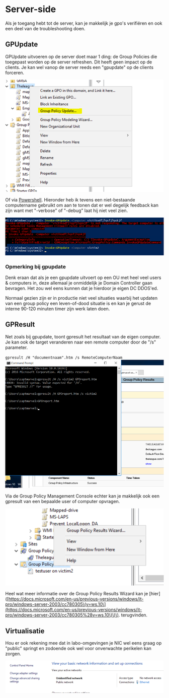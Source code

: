 # Server-side

Als je toegang hebt tot de server, kan je makkelijk je gpo's verifiëren en ook een deel van de troubleshooting doen.

## GPUpdate

GPUpdate uitvoeren op de server doet maar 1 ding: de Group Policies die toegepast worden op de server refreshen. Dit heeft geen impact op de clients. Je kan wel vanop de server reeds een "gpupdate" op de clients forceren.

![](.gitbook/assets/gpupdate-server.PNG)

Of via [Powershell](https://docs.microsoft.com/en-us/powershell/module/grouppolicy/invoke-gpupdate?view=win10-ps). Hieronder heb ik tevens een niet-bestaande computername gebruikt om aan te tonen dat er wel degelijk feedback kan zijn want met "-verbose" of "-debug" laat hij niet veel zien.

![](.gitbook/assets/gpupdate-server2.PNG)

### Opmerking bij gpupdate

Denk eraan dat als je een gpupdate uitvoert op een OU met heel veel users & computers in, deze allemaal je onmiddelijk je Domain Controller gaan bevragen. Het zou wel eens kunnen dat je hierdoor je eigen DC DDOS'ed.

Normaal gezien zijn er in productie niet veel situaties waarbij het updaten van een group policy een leven-of-dood situatie is en kan je gerust de interne 90-120 minuten timer zijn werk laten doen.

## GPResult

Net zoals bij gpupdate, toont gpresult het resultaat van de eigen computer. Je kan ook de target veranderen naar een remote computer door de "/s" parameter.

`gpresult /H "documentnaam".htm /s RemoteComputerNaam` ![](.gitbook/assets/gpresultserver.PNG)

Via de Group Policy Management Console echter kan je makkelijk ook een gpresult van een bepaalde user of computer opvragen.

![](.gitbook/assets/gprwizard.PNG)

Heel wat meer informatie over de Group Policy Results Wizard kan je \[hier\]\([https://docs.microsoft.com/en-us/previous-versions/windows/it-pro/windows-server-2003/cc780305\(v=ws.10\](https://docs.microsoft.com/en-us/previous-versions/windows/it-pro/windows-server-2003/cc780305%28v=ws.10\)\)\). terugvinden.

## Virtualisatie

Hou er ook rekening mee dat in labo-omgevingen je NIC wel eens graag op "public" springt en zodoende ook wel voor onverwachte perikelen kan zorgen.

![](.gitbook/assets/network.PNG)

